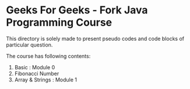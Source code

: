 # Geeks For Geeks - Fork Java Programming Course

This directory is solely made to present pseudo codes and code blocks of particular question.<br>

The course has following contents:
1. Basic : Module 0
2. Fibonacci Number 
3. Array & Strings : Module 1